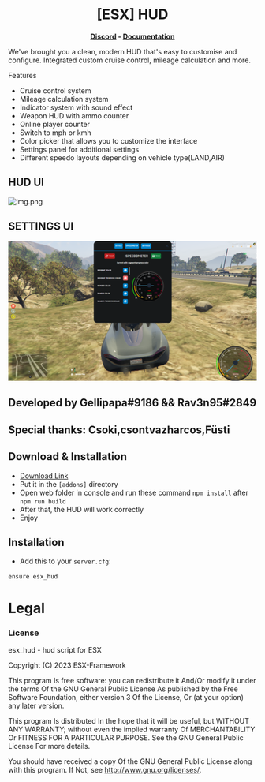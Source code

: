 <h1 align='center'>[ESX] HUD</a></h1><p align='center'><b><a href='https://discord.esx-framework.org/'>Discord</a> - <a href='https://documentation.esx-framework.org/legacy/installation'>Documentation</a></b></h5>

We've brought you a clean, modern HUD that's easy to customise and configure. Integrated custom cruise control, mileage calculation and more.

Features
 - Cruise control system
 - Mileage calculation system
 - Indicator system with sound effect
 - Weapon HUD with ammo counter
 - Online player counter
 - Switch to mph or kmh
 - Color picker that allows you to customize the interface
 - Settings panel for additional settings
 - Different speedo layouts depending on vehicle type(LAND,AIR)

## HUD UI
![img.png](img.png)
## SETTINGS UI
![img_1.png](img_1.png)

## Developed by Gellipapa#9186 && Rav3n95#2849
## Special thanks: Csoki,csontvazharcos,Füsti

## Download & Installation

- [Download Link](https://github.com/esx-framework/esx_hud/releases/latest/download/esx_hud.zip)
- Put it in the `[addons]` directory
- Open web folder in console and run these command `npm install` after `npm run build`
- After that, the HUD will work correctly
- Enjoy

## Installation
- Add this to your `server.cfg`:

```
ensure esx_hud
```

# Legal
### License
esx_hud - hud script for ESX

Copyright (C) 2023 ESX-Framework

This program Is free software: you can redistribute it And/Or modify it under the terms Of the GNU General Public License As published by the Free Software Foundation, either version 3 Of the License, Or (at your option) any later version.

This program Is distributed In the hope that it will be useful, but WITHOUT ANY WARRANTY; without even the implied warranty Of MERCHANTABILITY Or FITNESS FOR A PARTICULAR PURPOSE. See the GNU General Public License For more details.

You should have received a copy Of the GNU General Public License along with this program. If Not, see http://www.gnu.org/licenses/.
